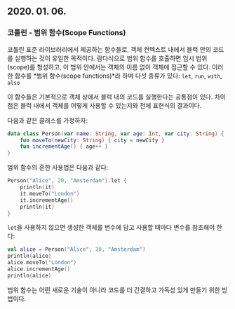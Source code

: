 ## 2020. 01. 06.

### 코틀린 - 범위 함수(Scope Functions)

코틀린 표준 라이브러리에서 제공하는 함수들로, 객체 컨텍스트 내에서 블럭 안의 코드를 실행하는 것이 유일한 목적이다. 람다식으로 범위 함수를 호출하면 임시 범위(scope)를 형성하고, 이 범위 안에서는 객체의 이름 없이 객체에 접근할 수 있다. 이러한 함수를 *범위 함수(scope functions)*라 하며 다섯 종류가 있다: `let`, `run`, `with`, `also`

이 함수들은 기본적으로 객체 상에서 블럭 내의 코드를 실행한다는 공통점이 있다. 차이점은 블럭 내에서 객체를 어떻게 사용할 수 있는지와 전체 표현식의 결과이다.



다음과 같은 클래스를 가정하자:

```kotlin
data class Person(var name: String, var age: Int, var city: String) {
    fun moveTo(newCity: String) { city = newCity }
    fun incrementAge() { age++ }
}
```

범위 함수의 흔한 사용법은 다음과 같다:

```kotlin
Person("Alice", 20, "Amsterdam").let {
    println(it)
    it.moveTo("London")
    it.incrementAge()
    println(it)
}
```

`let`을 사용하지 않으면 생성한 객체를 변수에 담고 사용할 때마다 변수를 참조해야 한다:

```kotlin
val alice = Person("Alice", 20, "Amsterdam")
println(alice)
alice.moveTo("London")
alice.incrementAge()
println(alice)
```

범위 함수는 어떤 새로운 기술이 아니라 코드를 더 간결하고 가독성 있게 만들기 위한 방법이다.

